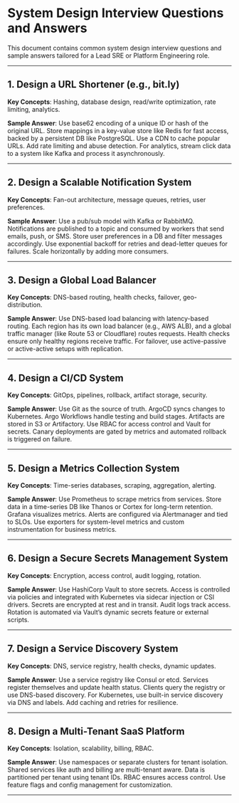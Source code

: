 # System Design Interview Questions and Answers

This document contains common system design interview questions and sample answers tailored for a Lead SRE or Platform Engineering role.

---

## 1. Design a URL Shortener (e.g., bit.ly)

**Key Concepts**: Hashing, database design, read/write optimization, rate limiting, analytics.

**Sample Answer**:
Use base62 encoding of a unique ID or hash of the original URL. Store mappings in a key-value store like Redis for fast access, backed by a persistent DB like PostgreSQL. Use a CDN to cache popular URLs. Add rate limiting and abuse detection. For analytics, stream click data to a system like Kafka and process it asynchronously.

---

## 2. Design a Scalable Notification System

**Key Concepts**: Fan-out architecture, message queues, retries, user preferences.

**Sample Answer**:
Use a pub/sub model with Kafka or RabbitMQ. Notifications are published to a topic and consumed by workers that send emails, push, or SMS. Store user preferences in a DB and filter messages accordingly. Use exponential backoff for retries and dead-letter queues for failures. Scale horizontally by adding more consumers.

---

## 3. Design a Global Load Balancer

**Key Concepts**: DNS-based routing, health checks, failover, geo-distribution.

**Sample Answer**:
Use DNS-based load balancing with latency-based routing. Each region has its own load balancer (e.g., AWS ALB), and a global traffic manager (like Route 53 or Cloudflare) routes requests. Health checks ensure only healthy regions receive traffic. For failover, use active-passive or active-active setups with replication.

---

## 4. Design a CI/CD System

**Key Concepts**: GitOps, pipelines, rollback, artifact storage, security.

**Sample Answer**:
Use Git as the source of truth. ArgoCD syncs changes to Kubernetes. Argo Workflows handle testing and build stages. Artifacts are stored in S3 or Artifactory. Use RBAC for access control and Vault for secrets. Canary deployments are gated by metrics and automated rollback is triggered on failure.

---

## 5. Design a Metrics Collection System

**Key Concepts**: Time-series databases, scraping, aggregation, alerting.

**Sample Answer**:
Use Prometheus to scrape metrics from services. Store data in a time-series DB like Thanos or Cortex for long-term retention. Grafana visualizes metrics. Alerts are configured via Alertmanager and tied to SLOs. Use exporters for system-level metrics and custom instrumentation for business metrics.

---

## 6. Design a Secure Secrets Management System

**Key Concepts**: Encryption, access control, audit logging, rotation.

**Sample Answer**:
Use HashiCorp Vault to store secrets. Access is controlled via policies and integrated with Kubernetes via sidecar injection or CSI drivers. Secrets are encrypted at rest and in transit. Audit logs track access. Rotation is automated via Vault’s dynamic secrets feature or external scripts.

---

## 7. Design a Service Discovery System

**Key Concepts**: DNS, service registry, health checks, dynamic updates.

**Sample Answer**:
Use a service registry like Consul or etcd. Services register themselves and update health status. Clients query the registry or use DNS-based discovery. For Kubernetes, use built-in service discovery via DNS and labels. Add caching and retries for resilience.

---

## 8. Design a Multi-Tenant SaaS Platform

**Key Concepts**: Isolation, scalability, billing, RBAC.

**Sample Answer**:
Use namespaces or separate clusters for tenant isolation. Shared services like auth and billing are multi-tenant aware. Data is partitioned per tenant using tenant IDs. RBAC ensures access control. Use feature flags and config management for customization.

---
